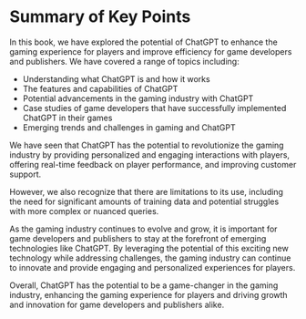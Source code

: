 Summary of Key Points
=================================

In this book, we have explored the potential of ChatGPT to enhance the gaming experience for players and improve efficiency for game developers and publishers. We have covered a range of topics including:

* Understanding what ChatGPT is and how it works
* The features and capabilities of ChatGPT
* Potential advancements in the gaming industry with ChatGPT
* Case studies of game developers that have successfully implemented ChatGPT in their games
* Emerging trends and challenges in gaming and ChatGPT

We have seen that ChatGPT has the potential to revolutionize the gaming industry by providing personalized and engaging interactions with players, offering real-time feedback on player performance, and improving customer support.

However, we also recognize that there are limitations to its use, including the need for significant amounts of training data and potential struggles with more complex or nuanced queries.

As the gaming industry continues to evolve and grow, it is important for game developers and publishers to stay at the forefront of emerging technologies like ChatGPT. By leveraging the potential of this exciting new technology while addressing challenges, the gaming industry can continue to innovate and provide engaging and personalized experiences for players.

Overall, ChatGPT has the potential to be a game-changer in the gaming industry, enhancing the gaming experience for players and driving growth and innovation for game developers and publishers alike.
